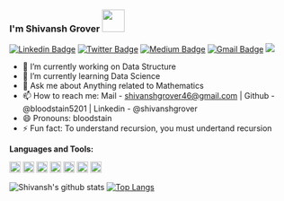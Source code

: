 ### I'm Shivansh Grover <img src="https://media.tenor.com/images/3b388fe03da271d2674faf85eb7c3fcd/tenor.gif" width=40 height=40 /> 

[![Linkedin Badge](https://img.shields.io/badge/-ShivanshGrover-blue?style=social&logo=Linkedin&logoColor=blue&link=https://www.linkedin.com/in/shivanshgrover)](https://www.linkedin.com/in/shivanshgrover/)
[![Twitter Badge](https://img.shields.io/badge/-@bloodstain5201-1ca0f1?style=social&logo=twitter&logoColor=blue&link=https://twitter.com/bloodstain5201)](https://twitter.com/bloodstain5201)
[![Medium Badge](https://img.shields.io/badge/-@shivanshgrover46-03a57a?style=social&labelColor=black&logo=Medium&link=https://medium.com/@shivanshgrover46)](https://medium.com/@shivanshgrover46)
[![Gmail Badge](https://img.shields.io/badge/-GMail-c14438?style=social&logo=Gmail&logoColor=red&link=mailto:shivanshgrover46@gmail.com)](mailto:shivanshgrover46@gmail.com)
![](https://visitor-badge.glitch.me/badge?page_id=bloodstain5201.bloodstain5201)

- 🔭 I’m currently working on Data Structure
- 🌱 I’m currently learning Data Science
- 💬 Ask me about Anything related to Mathematics
- 📫 How to reach me: Mail - shivanshgrover46@gmail.com | Github - @bloodstain5201 | Linkedin - @shivanshgrover
- 😄 Pronouns: bloodstain
- ⚡ Fun fact: To understand recursion, you must undertand recursion

**Languages and Tools:**  

<code><img height="20" src="https://upload.wikimedia.org/wikipedia/commons/thumb/c/c3/Python-logo-notext.svg/165px-Python-logo-notext.svg.png"></code>
<code><img height="20" src="https://html5hive.org/wp-content/uploads/2014/06/js_800x800-619x619.jpg.webp"></code>
<code><img height="20" src="https://sentry.io/_assets/logos/django-f6f336cde20615169bbf4441c748188dd9903908bc6af952df3bd8f899c55a41.svg"></code>
<code><img height="20" src="https://cdn.worldvectorlogo.com/logos/adobe-xd.svg"></code>
<code><img height="20" src="https://cdn.worldvectorlogo.com/logos/flask.svg"></code>
<code><img height="20" src="https://cdn.worldvectorlogo.com/logos/c.svg"></code>
<code><img height="20" src="https://avatars3.githubusercontent.com/u/18133"></code>

![Shivansh's github stats](https://github-readme-stats.vercel.app/api?username=bloodstain5201&show_icons=true&theme=radical) [![Top Langs](https://github-readme-stats.vercel.app/api/top-langs/?username=bloodstain5201&layout=compact)](https://github.com/anuraghazra/github-readme-stats)
